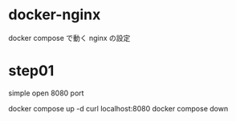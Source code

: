 # docker-nginx
docker compose で動く nginx の設定

# step01

simple
open 8080 port

docker compose up -d
curl localhost:8080
docker compose down

